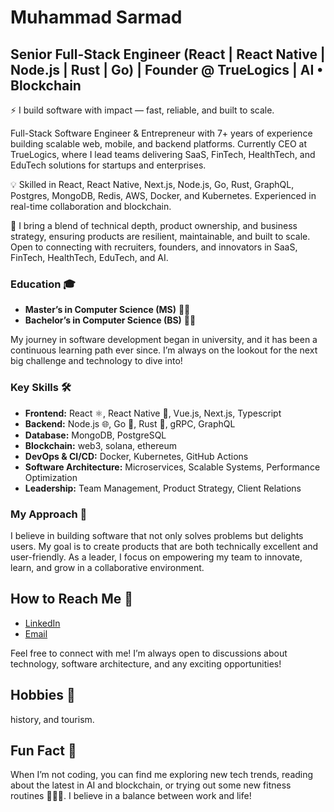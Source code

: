 

# Muhammad Sarmad
## Senior Full-Stack Engineer (React | React Native | Node.js | Rust | Go) | Founder @ TrueLogics | AI • Blockchain
⚡ I build software with impact — fast, reliable, and built to scale.

Full-Stack Software Engineer & Entrepreneur with 7+ years of experience building scalable web, mobile, and backend platforms. Currently CEO at TrueLogics, where I lead teams delivering SaaS, FinTech, HealthTech, and EduTech solutions for startups and enterprises.

💡 Skilled in React, React Native, Next.js, Node.js, Go, Rust, GraphQL, Postgres, MongoDB, Redis, AWS, Docker, and Kubernetes. Experienced in real-time collaboration and blockchain.

🤝 I bring a blend of technical depth, product ownership, and business strategy, ensuring products are resilient, maintainable, and built to scale. Open to connecting with recruiters, founders, and innovators in SaaS, FinTech, HealthTech, EduTech, and AI.

### Education 🎓

- **Master’s in Computer Science (MS)** 🧑‍🎓
- **Bachelor’s in Computer Science (BS)** 🧑‍🎓

My journey in software development began in university, and it has been a continuous learning path ever since. I’m always on the lookout for the next big challenge and technology to dive into!

### Key Skills 🛠️

- **Frontend:** React ⚛️, React Native 📱, Vue.js, Next.js, Typescript
- **Backend:** Node.js 🌐, Go 🦘, Rust 🦀, gRPC, GraphQL
- **Database:** MongoDB, PostgreSQL
- **Blockchain:** web3, solana, ethereum
- **DevOps & CI/CD:** Docker, Kubernetes, GitHub Actions
- **Software Architecture:** Microservices, Scalable Systems, Performance Optimization
- **Leadership:** Team Management, Product Strategy, Client Relations

### My Approach 🚀

I believe in building software that not only solves problems but delights users. My goal is to create products that are both technically excellent and user-friendly. As a leader, I focus on empowering my team to innovate, learn, and grow in a collaborative environment.

## How to Reach Me 📧

- [LinkedIn](https://www.linkedin.com/in/muhammad-sarmad/)
- [Email](mailto:muhammadsarmad24@gmail.com)

Feel free to connect with me! I’m always open to discussions about technology, software architecture, and any exciting opportunities!

## Hobbies 🌱

history, and tourism.

## Fun Fact 🎉

When I’m not coding, you can find me exploring new tech trends, reading about the latest in AI and blockchain, or trying out some new fitness routines 🏃‍♂️💪. I believe in a balance between work and life!

